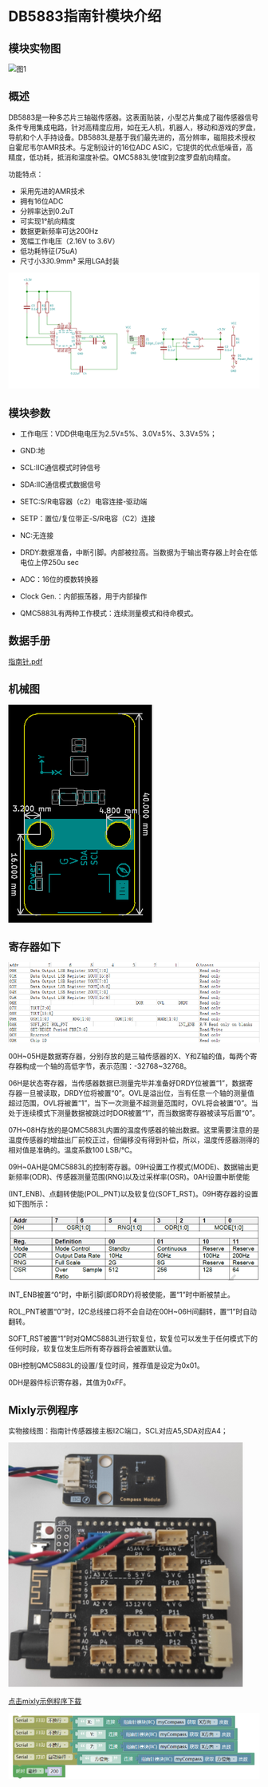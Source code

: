 # DB5883指南针模块介绍

## 模块实物图

![图1](compass/图1.jpg)





## 概述

​       DB5883是一种多芯片三轴磁传感器。这表面贴装，小型芯片集成了磁传感器信号条件专用集成电路，针对高精度应用，如在无人机，机器人，移动和游戏的罗盘，导航和个人手持设备。DB5883L是基于我们最先进的，高分辨率，磁阻技术授权自霍尼韦尔AMR技术。与定制设计的16位ADC ASIC，它提供的优点低噪音，高精度，低功耗，抵消和温度补偿。QMC5883L使1度到2度罗盘航向精度。



功能特点：

* 采用先进的AMR技术                 
* 拥有16位ADC
* 分辨率达到0.2uT                     
* 可实现1°航向精度
* 数据更新频率可达200Hz              
* 宽幅工作电压（2.16V to 3.6V）
* 低功耗特征(75uA)                    
* 尺寸小3*3*0.9mm³ 采用LGA封装



![tu5](compass/tu5.png)



## 模块参数

- 工作电压：VDD供电电压为2.5V±5%、3.0V±5%、3.3V±5%；

- GND:地

- SCL:IIC通信模式时钟信号

- SDA:IIC通信模式数据信号

- SETC:S/R电容器（c2）电容连接-驱动端

- SETP：置位/复位带正-S/R电容（C2）连接

- NC:无连接

- DRDY:数据准备，中断引脚。内部被拉高。当数据为于输出寄存器上时会在低电位上停250u sec

- ADC：16位的模数转换器

- Clock Gen.：内部振荡器，用于内部操作

- QMC5883L有两种工作模式：连续测量模式和待命模式。

  

## 数据手册

 [指南针.pdf](compass/指南针.pdf) 

## 机械图

![机械](compass/机械.png)





## 寄存器如下

![tu6](compass/tu6.png)

00H~05H是数据寄存器，分别存放的是三轴传感器的X、Y和Z轴的值，每两个寄存器构成一个轴的高低字节，表示范围：-32768~32768。

06H是状态寄存器，当传感器数据已测量完毕并准备好DRDY位被置“1”，数据寄存器一旦被读取，DRDY位将被置“0”。OVL是溢出位，当有任意一个轴的测量值超过范围，OVL将被置“1”，当下一次测量不超测量范围时，OVL将会被置“0”。当处于连续模式下测量数据被跳过时DOR被置“1”，而当数据寄存器被读写后置“0”。

07H~08H存放的是QMC5883L内置的温度传感器的输出数据。这里需要注意的是温度传感器的增益出厂前校正过，但偏移没有得到补偿，所以，温度传感器测得的相对值是准确的。温度系数100 LSB/℃。

09H~0AH是QMC5883L的控制寄存器。09H设置工作模式(MODE)、数据输出更新频率(ODR)、传感器测量范围(RNG)以及过采样率(OSR)。0AH设置中断使能

(INT_ENB)、点翻转使能(POL_PNT)以及软复位(SOFT_RST)。09H寄存器的设置如下图所示：

![tu7](compass/tu7.png)

INT_ENB被置“0”时，中断引脚(即DRDY)将被使能，置“1”时中断被禁止。

ROL_PNT被置“0”时，I2C总线接口将不会自动在00H~06H间翻转，置“1”时自动翻转。

SOFT_RST被置“1”时对QMC5883L进行软复位，软复位可以发生于任何模式下的任何时段，软复位发生后所有寄存器将会被置默认值。

0BH控制QMC5883L的设置/复位时间，推荐值是设定为0x01。

0DH是器件标识寄存器，其值为0xFF。

## Mixly示例程序

实物接线图：指南针传感器接主板I2C端口，SCL对应A5,SDA对应A4；

![1722476961051](compass/1722476961051.png)

[点击mixly示例程序下载](./compass/指南针测试程序.mix)

![1722418523443](compass/7.png)